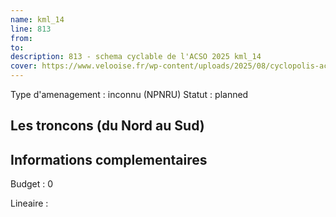 ```yaml
---
name: kml_14 
line: 813
from: 
to:  
description: 813 - schema cyclable de l'ACSO 2025 kml_14 
cover: https://www.velooise.fr/wp-content/uploads/2025/08/cyclopolis-acso-813.jpg
---
```

Type d'amenagement : inconnu (NPNRU)
Statut : planned
## Les troncons (du Nord au Sud)

## Informations complementaires

Budget  : 0 

Lineaire :

